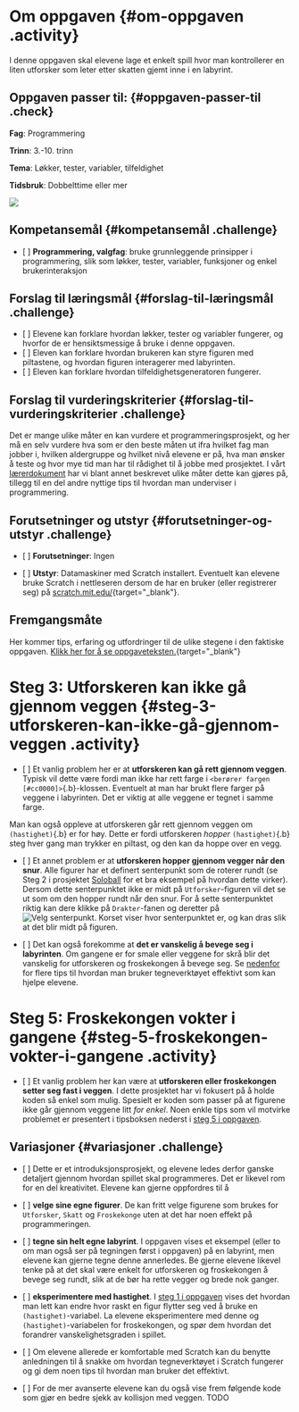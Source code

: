 # Om oppgaven {#om-oppgaven .activity}

I denne oppgaven skal elevene lage et enkelt spill hvor man kontrollerer
en liten utforsker som leter etter skatten gjemt inne i en labyrint.

## Oppgaven passer til: {#oppgaven-passer-til .check}

**Fag**: Programmering

**Trinn**: 3.-10. trinn

**Tema**: Løkker, tester, variabler, tilfeldighet

**Tidsbruk**: Dobbelttime eller mer

![](labyrint.png)

## Kompetansemål {#kompetansemål .challenge}

-   \[ \] **Programmering, valgfag**: bruke grunnleggende prinsipper i
    programmering, slik som løkker, tester, variabler, funksjoner og
    enkel brukerinteraksjon

## Forslag til læringsmål {#forslag-til-læringsmål .challenge}

-   \[ \] Elevene kan forklare hvordan løkker, tester og variabler
    fungerer, og hvorfor de er hensiktsmessige å bruke i denne oppgaven.
-   \[ \] Eleven kan forklare hvordan brukeren kan styre figuren med
    piltastene, og hvordan figuren interagerer med labyrinten.
-   \[ \] Eleven kan forklare hvordan tilfeldighetsgeneratoren fungerer.

## Forslag til vurderingskriterier {#forslag-til-vurderingskriterier .challenge}

Det er mange ulike måter en kan vurdere et programmeringsprosjekt, og
her må en selv vurdere hva som er den beste måten ut ifra hvilket fag
man jobber i, hvilken aldergruppe og hvilket nivå elevene er på, hva man
ønsker å teste og hvor mye tid man har til rådighet til å jobbe med
prosjektet. I vårt
[lærerdokument](../../pages/hvordan_bruke_lærerveiledning.html) har vi
blant annet beskrevet ulike måter dette kan gjøres på, tillegg til en
del andre nyttige tips til hvordan man underviser i programmering.

## Forutsetninger og utstyr {#forutsetninger-og-utstyr .challenge}

-   \[ \] **Forutsetninger**: Ingen

-   \[ \] **Utstyr**: Datamaskiner med Scratch installert. Eventuelt kan
    elevene bruke Scratch i nettleseren dersom de har en bruker (eller
    registrerer seg) på
    [scratch.mit.edu/](http://scratch.mit.edu/){target="_blank"}.

## Fremgangsmåte

Her kommer tips, erfaring og utfordringer til de ulike stegene i den
faktiske oppgaven. [Klikk her for å se
oppgaveteksten.](../labyrint/labyrint.html){target="_blank"}

# Steg 3: Utforskeren kan ikke gå gjennom veggen {#steg-3-utforskeren-kan-ikke-gå-gjennom-veggen .activity}

-   \[ \] Et vanlig problem her er at **utforskeren kan gå rett gjennom
    veggen**. Typisk vil dette være fordi man ikke har rett farge i
    `<berører fargen [#cc0000]>`{.b}-klossen. Eventuelt at man har brukt
    flere farger på veggene i labyrinten. Det er viktig at alle veggene
    er tegnet i samme farge.

Man kan også oppleve at utforskeren går rett gjennom veggen om
`(hastighet)`{.b} er for høy. Dette er fordi utforskeren *hopper*
`(hastighet)`{.b} steg hver gang man trykker en piltast, og den kan da
hoppe over en vegg.

-   \[ \] Et annet problem er at **utforskeren hopper gjennom vegger når
    den snur**. Alle figurer har et definert senterpunkt som de roterer
    rundt (se Steg 2 i prosjektet [Soloball](../soloball/soloball.html)
    for et bra eksempel på hvordan dette virker). Dersom dette
    senterpunktet ikke er midt på `Utforsker`-figuren vil det se ut som
    om den hopper rundt når den snur. For å sette senterpunktet riktig
    kan dere klikke på `Drakter`-fanen og deretter på ![Velg
    senterpunkt](../bilder/velg_senterpunkt.png). Korset viser hvor
    senterpunktet er, og kan dras slik at det blir midt på figuren.

-   \[ \] Det kan også forekomme at **det er vanskelig å bevege seg i
    labyrinten**. Om gangene er for smale eller veggene for skrå blir
    det vanskelig for utforskeren og froskekongen å bevege seg. Se
    [nedenfor](#tema-tegne-bakgrunner-i-scratch) for flere tips til
    hvordan man bruker tegneverktøyet effektivt som kan hjelpe elevene.

# Steg 5: Froskekongen vokter i gangene {#steg-5-froskekongen-vokter-i-gangene .activity}

-   \[ \] Et vanlig problem her kan være at **utforskeren eller
    froskekongen setter seg fast i veggen**. I dette prosjektet har vi
    fokusert på å holde koden så enkel som mulig. Spesielt er koden som
    passer på at figurene ikke går gjennom veggene litt *for enkel*.
    Noen enkle tips som vil motvirke problemet er presentert i
    tipsboksen nederst i [steg 5 i oppgaven](labyrint.html#tips-3).

## Variasjoner {#variasjoner .challenge}

-   \[ \] Dette er et introduksjonsprosjekt, og elevene ledes derfor
    ganske detaljert gjennom hvordan spillet skal programmeres. Det er
    likevel rom for en del kreativitet. Elevene kan gjerne oppfordres
    til å

-   \[ \] **velge sine egne figurer**. De kan fritt velge figurene som
    brukes for `Utforsker`, `Skatt` og `Froskekonge` uten at det har
    noen effekt på programmeringen.

-   \[ \] **tegne sin helt egne labyrint**. I oppgaven vises et eksempel
    (eller to om man også ser på tegningen først i oppgaven) på en
    labyrint, men elevene kan gjerne tegne denne annerledes. Be gjerne
    elevene likevel tenke på at det skal være enkelt for utforskeren og
    froskekongen å bevege seg rundt, slik at de bør ha rette vegger og
    brede nok ganger.

-   \[ \] **eksperimentere med hastighet**. I [steg 1 i
    oppgaven](labyrint.html#steg-1-hvordan-styre-figurer-med-piltastene)
    vises det hvordan man lett kan endre hvor raskt en figur flytter seg
    ved å bruke en `(hastighet)`-variabel. La elevene eksperimentere med
    denne og `(hastighet)`-variabelen for froskekongen, og spør dem
    hvordan det forandrer vanskelighetsgraden i spillet.

-   \[ \] Om elevene allerede er komfortable med Scratch kan du benytte
    anledningen til å snakke om hvordan tegneverktøyet i Scratch
    fungerer og gi dem noen tips til hvordan man bruker det effektivt.

-   \[ \] For de mer avanserte elevene kan du også vise frem følgende
    kode som gjør en bedre sjekk av kollisjon med veggen. TODO



